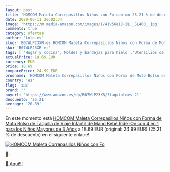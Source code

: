```yaml
---
layout: post
title: 'HOMCOM Maleta Correpasillos Niños con Fo con un 25.21 % de descuento'
date: 2020-06-11 20:02:34
image: 'https://m.media-amazon.com/images/I/41v56e1J+iL._SL400_.jpg'
comments: true
category: ofertas
author: 'tole.es'
slug: 'B07WLP23XR-es HOMCOM Maleta Correpasillos Niños con Forma de Moto Bolso...'
sku: 'B07WLP23XR-es'
tags: [ 'Hogar y cocina','Moldes y bandejas para hielo','Utensilios de bar','Utensilios de cocina','bebé', ]
actualPrice: 18.69 EUR
currency: EUR
price: 18.69
comparePrice: 24.99 EUR
prodname: 'HOMCOM Maleta Correpasillos Niños con Forma de Moto Bolso de Taquilla de Viaje Infantil de Mano Bebé Ride-On con 4 en 1 para los Niños Mayores de 3 Años'
country: 'es'
flag: '🇪🇸'
brand: ''
buyurl: 'https://www.amazon.es/dp/B07WLP23XR/?tag=tolees-21'
descuento: '25.21'
average: '20.89'
---
```


En este momento está [HOMCOM Maleta Correpasillos Niños con Forma de Moto Bolso de Taquilla de Viaje Infantil de Mano Bebé Ride-On con 4 en 1 para los Niños Mayores de 3 Años](https://www.amazon.es/dp/B07WLP23XR/?tag=tolees-21) a 18.69 EUR (original: 24.99 EUR) (25.21 %  de descuento) en el siguiente enlace!

[![HOMCOM Maleta Correpasillos Niños con Fo](https://m.media-amazon.com/images/I/41v56e1J+iL._SL400_.jpg)](https://www.amazon.es/dp/B07WLP23XR/?tag=tolees-21)

🔎:


[🛒 Aquí!!!](https://www.amazon.es/dp/B07WLP23XR/?tag=tolees-21)
